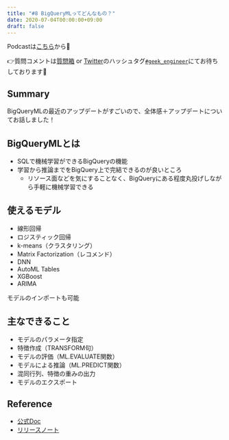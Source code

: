 ```yaml
---
title: "#8 BigQueryMLってどんなもの？"
date: 2020-07-04T00:00:00+09:00
draft: false
---
```


Podcastは[こちら](https://anchor.fm/geek-engineer-future/)から🎵

👉質問コメントは[質問箱](https://peing.net/ja/04affd1e18a05d/message) or [Twitter](https://twitter.com/)のハッシュタグ[`#geek_engineer`](https://twitter.com/search?q=%23geek_engineer)にてお待ちしております📮

## Summary

BigQueryMLの最近のアップデートがすごいので、全体感＋アップデートについてお話しました！

## BigQueryMLとは

* SQLで機械学習ができるBigQueryの機能
* 学習から推論までをBigQuery上で完結できるのが良いところ
  * リソース面などを気にすることなく、BigQueryにある程度丸投げしながら手軽に機械学習できる

## 使えるモデル

* 線形回帰
* ロジスティック回帰
* k-means（クラスタリング）
* Matrix Factorization（レコメンド）
* DNN
* AutoML Tables
* XGBoost
* ARIMA

モデルのインポートも可能

## 主なできること

* モデルのパラメータ指定
* 特徴作成（TRANSFORM句）
* モデルの評価（ML.EVALUATE関数）
* モデルによる推論（ML.PREDICT関数）
* 混同行列、特徴の重みの出力
* モデルのエクスポート

## Reference

* [公式Doc](https://cloud.google.com/bigquery-ml/docs?hl=ja)
* [リリースノート](https://cloud.google.com/bigquery-ml/docs/release-notes)
